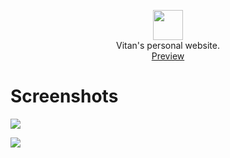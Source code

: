 <p align="center" class="has-mb-6">
<img class="not-gallery-item" height="48" src="https://cdn.jsdelivr.net/gh/ivitan/Picture@master/imageslogo.svg">
<br> Vitan's personal website.
<br>
<a href="https://ivitan.com">Preview</a> 

# Screenshots

![](https://cdn.jsdelivr.net/gh/ivitan/Picture@master/images/20200706084124.png)

![](https://cdn.jsdelivr.net/gh/ivitan/Picture@master/images/20200706083456.png)
